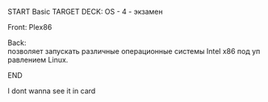 
START
Basic
TARGET DECK: OS - 4 - экзамен

Front: Рlеx86  

Back: позволяет запускать различные операционные системы Intel х86 под управлением Linux.
<!--ID: 1663427618332-->
END

I dont  wanna see it in card

